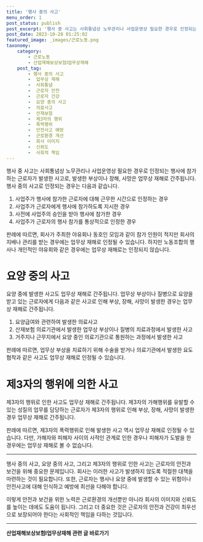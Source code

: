 ```yaml
---
title: '행사 중의 사고'
menu_order: 1
post_status: publish
post_excerpt: '행사 중 사고는 사회통념상 노무관리나 사업운영상 필요한 경우로 인정되는 행사에 참가하는 근로자가 발생한 사고로, 발생한 부상이나 장해, 사망은 업무상 재해로 간주됩니다. 행사 중의 사고로 인정되는 경우는 다음과 같습니다.'
post_date: 2023-10-28 01:25:02
featured_image: _images/근로노동.png
taxonomy:
    category:
        - 근로노동
        - 산업재해보상보험Ⅰ업무상재해
    post_tag:
        - 행사 중의 사고
        -  업무상 재해
        -  사회통념
        -  근로자 안전
        -  근로자 건강
        -  요양 중의 사고
        -  의료사고
        -  산재보험
        -  제3자의 행위
        -  폭력행위
        -  안전사고 예방
        -  근로환경 개선
        -  회사 이미지
        -  신뢰도
        -  사회적 책임
---
```



행사 중 사고는 사회통념상 노무관리나 사업운영상 필요한 경우로 인정되는 행사에 참가하는 근로자가 발생한 사고로, 발생한 부상이나 장해, 사망은 업무상 재해로 간주됩니다. 행사 중의 사고로 인정되는 경우는 다음과 같습니다.

1. 사업주가 행사에 참가한 근로자에 대해 근무한 시간으로 인정하는 경우
2. 사업주가 근로자에게 행사에 참가하도록 지시한 경우
3. 사전에 사업주의 승인을 받아 행사에 참가한 경우
4. 사업주가 근로자의 행사 참가를 통상적으로 인정한 경우

판례에 따르면, 회사가 주최한 야유회나 동호인 모임과 같이 참가 인원이 적지만 회사의 지배나 관리를 받는 경우에는 업무상 재해로 인정될 수 있습니다. 하지만 노동조합의 행사나 개인적인 야유회와 같은 경우에는 업무상 재해로는 인정되지 않습니다.


# 요양 중의 사고

요양 중에 발생한 사고도 업무상 재해로 간주됩니다. 업무상 부상이나 질병으로 요양을 받고 있는 근로자에게 다음과 같은 사고로 인해 부상, 장해, 사망이 발생한 경우는 업무상 재해로 간주됩니다.

1. 요양급여와 관련하여 발생한 의료사고
2. 산재보험 의료기관에서 발생한 업무상 부상이나 질병의 치료과정에서 발생한 사고
3. 거주지나 근무지에서 요양 중인 의료기관으로 통원하는 과정에서 발생한 사고

판례에 따르면, 업무상 부상을 치료하기 위해 수술을 받거나 의료기관에서 발생한 요도협착과 같은 사고도 업무상 재해로 인정될 수 있습니다.


# 제3자의 행위에 의한 사고

제3자의 행위로 인한 사고도 업무상 재해로 간주됩니다. 제3자의 가해행위를 유발할 수 있는 성질의 업무를 담당하는 근로자가 제3자의 행위로 인해 부상, 장해, 사망이 발생한 경우 업무상 재해로 간주됩니다.

판례에 따르면, 제3자의 폭력행위로 인해 발생한 사고 역시 업무상 재해로 인정될 수 있습니다. 다만, 가해자와 피해자 사이의 사적인 관계로 인한 경우나 피해자가 도발을 한 경우에는 업무상 재해로 볼 수 없습니다.

---
행사 중의 사고, 요양 중의 사고, 그리고 제3자의 행위로 인한 사고는 근로자의 안전과 보건을 위해 중요한 문제입니다. 회사는 이러한 사고가 발생하지 않도록 적절한 대책을 마련하는 것이 필요합니다. 또한, 근로자는 행사나 요양 중에 발생할 수 있는 위험이나 안전사고에 대해 인식하고 예방에 최선을 다해야 합니다.

이렇게 안전과 보건을 위한 노력은 근로환경의 개선뿐만 아니라 회사의 이미지와 신뢰도를 높이는 데에도 도움이 됩니다. 그리고 더 중요한 것은 근로자의 안전과 건강이 최우선으로 보장되어야 한다는 사회적인 책임을 다하는 것입니다.
<!-- wp:separator -->
<hr class="wp-block-separator has-alpha-channel-opacity"/>
<!-- /wp:separator -->

<!-- wp:group {"backgroundColor":"base","layout":{"type":"constrained"}} -->
<div class="wp-block-group has-base-background-color has-background"><!-- wp:paragraph {"align":"center","fontSize":"medium"} -->
<p class="has-text-align-center has-large-font-size"><strong>산업재해보상보험Ⅰ업무상재해 관련 글 바로가기</strong></p>
<!-- /wp:paragraph -->


<!-- wp:latest-posts
{"categories":[{"id":10860,"count":19,"description":"","link":"https://uknowlaw.com/category/%ec%82%b0%ec%97%85%ec%9e%ac%ed%95%b4%eb%b3%b4%ec%83%81%eb%b3%b4%ed%97%98%e2%85%b0%ec%97%85%eb%ac%b4%ec%83%81%ec%9e%ac%ed%95%b4/","name":"산업재해보상보험Ⅰ업무상재해","slug":"산업재해보상보험Ⅰ업무상재해","taxonomy":"category","parent":0,"meta":[],"_links":{"self":[{"href":"https://uknowlaw.com/wp-json/wp/v2/categories/10860"}],"collection":[{"href":"https://uknowlaw.com/wp-json/wp/v2/categories"}],"about":[{"href":"https://uknowlaw.com/wp-json/wp/v2/taxonomies/category"}],"wp:post_type":[{"href":"https://uknowlaw.com/wp-json/wp/v2/posts?categories=10860"}],"curies":[{"name":"wp","href":"https://api.w.org/{rel}","templated":true}]}}]} /--></div>
<!-- /wp:group -->